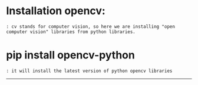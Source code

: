 # Installation opencv:
    : cv stands for computer vision, so here we are installing "open computer vision" libraries from python libraries.
# pip install opencv-python
    : it will install the latest version of python opencv libraries
----------------------------------------------------------------------------------------------